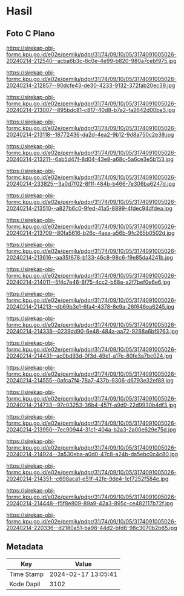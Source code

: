 # Hasil

## Foto C Plano

https://sirekap-obj-formc.kpu.go.id/e02e/pemilu/pdpr/31/74/09/10/05/3174091005026-20240214-212540--acba6b3c-6c0e-4e99-b820-980a7cebf975.jpg

https://sirekap-obj-formc.kpu.go.id/e02e/pemilu/pdpr/31/74/09/10/05/3174091005026-20240214-212857--90dcfe43-de30-4233-9132-372fab20ec39.jpg

https://sirekap-obj-formc.kpu.go.id/e02e/pemilu/pdpr/31/74/09/10/05/3174091005026-20240214-213007--895bdc81-c817-40d8-b7a2-fa2642d00be3.jpg

https://sirekap-obj-formc.kpu.go.id/e02e/pemilu/pdpr/31/74/09/10/05/3174091005026-20240214-213118--18772436-da2d-4ea2-9b12-9d8a750c2e39.jpg

https://sirekap-obj-formc.kpu.go.id/e02e/pemilu/pdpr/31/74/09/10/05/3174091005026-20240214-213211--6ab5d47f-8d04-43e8-a68c-5a6ce3e5b153.jpg

https://sirekap-obj-formc.kpu.go.id/e02e/pemilu/pdpr/31/74/09/10/05/3174091005026-20240214-233825--3a0d7f02-8f1f-484b-b466-7e306ba6247d.jpg

https://sirekap-obj-formc.kpu.go.id/e02e/pemilu/pdpr/31/74/09/10/05/3174091005026-20240214-213510--a827b6c0-9fed-41a5-8899-4fdec94dfdea.jpg

https://sirekap-obj-formc.kpu.go.id/e02e/pemilu/pdpr/31/74/09/10/05/3174091005026-20240214-213709--80fa5616-b26c-4aea-a56b-9fc265b0502d.jpg

https://sirekap-obj-formc.kpu.go.id/e02e/pemilu/pdpr/31/74/09/10/05/3174091005026-20240214-213616--aa35f678-b133-46c8-98c6-f9e85da4241b.jpg

https://sirekap-obj-formc.kpu.go.id/e02e/pemilu/pdpr/31/74/09/10/05/3174091005026-20240214-214011--5f4c7e46-8f75-4cc2-b68e-a2f7bef0e6e6.jpg

https://sirekap-obj-formc.kpu.go.id/e02e/pemilu/pdpr/31/74/09/10/05/3174091005026-20240214-214213--db69b3e1-6fa4-4378-8e9a-26f646ea6245.jpg

https://sirekap-obj-formc.kpu.go.id/e02e/pemilu/pdpr/31/74/09/10/05/3174091005026-20240214-214338--0239dd90-6e48-484a-aa72-9288a6bf9763.jpg

https://sirekap-obj-formc.kpu.go.id/e02e/pemilu/pdpr/31/74/09/10/05/3174091005026-20240214-214431--ac0bd93d-0f3d-49e1-a17e-80fe3a7bc024.jpg

https://sirekap-obj-formc.kpu.go.id/e02e/pemilu/pdpr/31/74/09/10/05/3174091005026-20240214-214555--0afca7f4-78a7-437b-9306-d6793e32ef89.jpg

https://sirekap-obj-formc.kpu.go.id/e02e/pemilu/pdpr/31/74/09/10/05/3174091005026-20240214-214733--97c03253-36b4-457f-a9d9-22d9930b4df3.jpg

https://sirekap-obj-formc.kpu.go.id/e02e/pemilu/pdpr/31/74/09/10/05/3174091005026-20240214-213950--7ec90944-31c1-404a-b2a3-2a00e629e75d.jpg

https://sirekap-obj-formc.kpu.go.id/e02e/pemilu/pdpr/31/74/09/10/05/3174091005026-20240214-214924--3a530eba-a0d0-47c8-a24b-da5ebc0c4c80.jpg

https://sirekap-obj-formc.kpu.go.id/e02e/pemilu/pdpr/31/74/09/10/05/3174091005026-20240214-214351--c698aca1-e51f-42fe-9de4-1cf7252f584e.jpg

https://sirekap-obj-formc.kpu.go.id/e02e/pemilu/pdpr/31/74/09/10/05/3174091005026-20240214-214448--f5f8e809-89a9-42a3-895c-ce482117b72f.jpg

https://sirekap-obj-formc.kpu.go.id/e02e/pemilu/pdpr/31/74/09/10/05/3174091005026-20240214-220336--d2180a51-ba98-44d2-bfd8-98c3070b2b65.jpg


## Metadata

| Key        | Value               |
| ---------- | ------------------- |
| Time Stamp | 2024-02-17 13:05:41 |
| Kode Dapil | 3102                |



